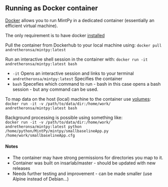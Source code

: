 ## Running as Docker container

[Docker](https://docs.docker.com/get-started/) allows you to run MintPy in a dedicated container (essentially an efficient virtual machine).  

The only requirement is to have docker [installed](https://docs.docker.com/install/)  

Pull the container from Dockerhub to your local machine using: 
`docker pull andretheronsa/mintpy:latest`  

Run an interactive shell session in the container with: 
`docker run -it andretheronsa/mintpy:latest bash`  
+ `-it` Opens an interactive session and links to your terminal
+ `andretheronsa/mintpy:latest` Specifies the container
+ `bash` Specefies which command to run - bash in this case opens a bash session - but any command can be used.

To map data on the host (local) machine to the container use [volumes](https://docs.docker.com/storage/volumes/):  
`docker run -it -v /path/to/data/dir:/home/work/ andretheronsa/mintpy:latest bash`  

Background processing is possible using something like:  
`docker run -it -v /path/to/data/dir:/home/work/ andretheronsa/mintpy:latest python /home/python/MintPy/mintpy/smallbaselineApp.py /home/work/smallbaselineApp.cfg`  

#### Notes ####
+ The container may have strong permissions for directories you map to it. 
+ Container was built on insarlab/master - should be updated with new releases
+ Needs further testing and improvement - can be made smaller (use Alpine instead of Debian...)

